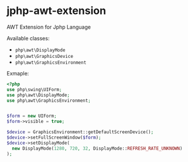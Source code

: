 jphp-awt-extension
==================

AWT Extension for Jphp Language

Available classes:
- `php\awt\DisplayMode`
- `php\awt\GraphicsDevice`
- `php\awt\GraphicsEnvironment`

Exmaple:

```php
<?php
use php\swing\UIForm;
use php\awt\DisplayMode;
use php\awt\GraphicsEnvironment;


$form = new UIForm;
$form->visible = true;

$device = GraphicsEnvironment::getDefaultScreenDevice();
$device->setFullScreenWindow($form);
$device->setDisplayMode(
  new DisplayMode(1280, 720, 32, DisplayMode::REFRESH_RATE_UNKNOWN)
);
```
